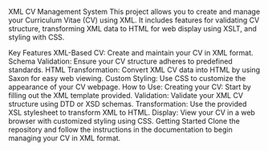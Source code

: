 XML CV Management System
This project allows you to create and manage your Curriculum Vitae (CV) using XML. It includes features for validating CV structure, transforming XML data to HTML for web display using XSLT, and styling with CSS.

Key Features
XML-Based CV: Create and maintain your CV in XML format.
Schema Validation: Ensure your CV structure adheres to predefined standards.
HTML Transformation: Convert XML CV data into HTML by using Saxon for easy web viewing.
Custom Styling: Use CSS to customize the appearance of your CV webpage.
How to Use:
Creating your CV: Start by filling out the XML template provided.
Validation: Validate your XML CV structure using DTD or XSD schemas.
Transformation: Use the provided XSL stylesheet to transform XML to HTML.
Display: View your CV in a web browser with customized styling using CSS.
Getting Started
Clone the repository and follow the instructions in the documentation to begin managing your CV in XML format.
